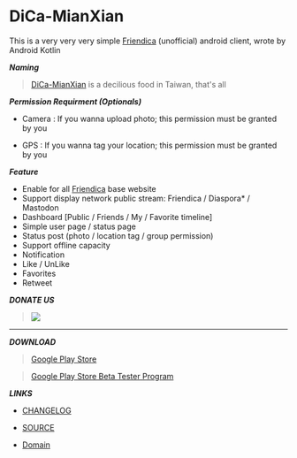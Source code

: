 # DiCa-MianXian

This is a very very very simple [Friendica](https://friendi.ca)  (unofficial) android client, wrote by Android Kotlin

***Naming***

> [DiCa-MianXian](https://scm-assets.constant.co/scm/unilever/e9dc924f238fa6cc29465942875fe8f0/5a4d6ace-5ec5-4034-b327-5b23958a787b.jpg) is a decilious food in Taiwan, that's all

***Permission Requirment (Optionals)***

* Camera : If you wanna upload photo; this permission must be granted by you

* GPS : If you wanna tag your location; this permission must be granted by you


***Feature***

* Enable for all [Friendica](https://friendi.ca) base website
* Support display network public stream: Friendica / Diaspora* / Mastodon
* Dashboard [Public / Friends / My / Favorite timeline]
* Simple user page / status page
* Status post (photo / location tag / group permission)
* Support offline capacity
* Notification
* Like / UnLike
* Favorites
* Retweet


***DONATE US***

> [![](https://liberapay.com/assets/widgets/donate.svg)](https://liberapay.com/DiCa/donate)


- - -
***DOWNLOAD***

> [Google Play Store](https://play.google.com/store/apps/details?id=cool.mixi.dica)
	
> [Google Play Store Beta Tester Program](https://play.google.com/apps/testing/cool.mixi.dica)

***LINKS***


* [CHANGELOG](https://github.com/jasoncheng/dica/wiki/CHANGELOG)

* [SOURCE](https://github.com/jasoncheng/dica)

* [Domain](http://dica.mixi.cool)
